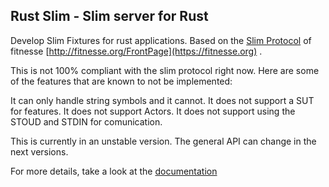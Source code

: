 ## Rust Slim - Slim server for Rust

Develop Slim Fixtures for rust applications. Based on the [Slim Protocol](https://fitnesse.org/FitNesse/UserGuide/WritingAcceptanceTests/SliM/SlimProtocol.html) of fitnesse [http://fitnesse.org/FrontPage](https://fitnesse.org) .

This is not 100% compliant with the slim protocol right now. Here are some of the features that are known to not be implemented:

It can only handle string symbols and it cannot.
It does not support a SUT for features.
It does not support Actors.
It does not support using the STOUD and STDIN for comunication.

This is currently in an unstable version. The general API can change in the next versions.

For more details, take a look at the [documentation](https://docs.rs/rust_slim/0.1.0/rust_slim/)